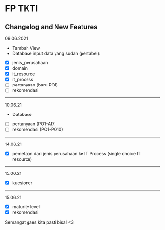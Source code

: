 # FP TKTI #
## Changelog and New Features ##
09.06.2021
- Tambah View
- Database 
input data yang sudah (pertabel):
- [x] jenis_perusahaan
- [x] domain
- [x] it_resource
- [x] it_process
- [ ] pertanyaan (baru PO1)
- [ ] rekomendasi
---
10.06.21
- Database
- [ ] pertanyaan (PO1-AI7)
- [ ] rekomendasi (PO1-PO10)
---
14.06.21
- [x] pemetaan dari jenis perusahaan ke IT Process (single choice IT resource)
---
15.06.21
- [x] kuesioner
---
15.06.21
- [x] maturity level
- [x] rekomendasi

Semangat gaes kita pasti bisa! <3

